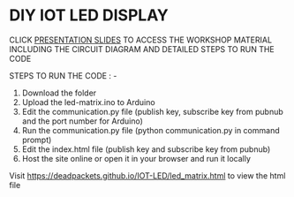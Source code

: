 
# DIY IOT LED DISPLAY

 CLICK [PRESENTATION SLIDES](https://docs.google.com/presentation/d/1aNxpjPMYzQqt0JrU6i5xVzCphGj7SCjnRb-GuansKD4/edit?usp=sharing) TO ACCESS THE WORKSHOP MATERIAL INCLUDING THE CIRCUIT DIAGRAM AND DETAILED STEPS TO RUN THE CODE

STEPS TO RUN THE CODE : -

1. Download the folder
2. Upload the led-matrix.ino to Arduino
3. Edit the communication.py file (publish key, subscribe key from pubnub and the port number for Arduino)
4. Run the communication.py file (python communication.py in command prompt)
5. Edit the index.html file (publish key and subscribe key from pubnub)
6. Host the site online or open it in your browser and run it locally


Visit https://deadpackets.github.io/IOT-LED/led_matrix.html to view the html file
